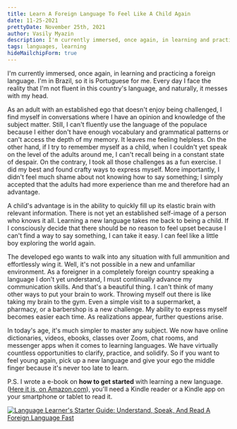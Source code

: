 ```yaml
---
title: Learn A Foreign Language To Feel Like A Child Again
date: 11-25-2021
prettyDate: November 25th, 2021
author: Vasily Myazin
description: I'm currently immersed, once again, in learning and practicing a foreign language. I'm in Brazil, so it is Portuguese for me. My ego is trying to hold me back, but I persevere.
tags: languages, learning
hideMailchipForm: true
---
```


I'm currently immersed, once again, in learning and practicing a foreign language. I'm in Brazil, so it is Portuguese for me. Every day I face the reality that I'm not fluent in this country's language, and naturally, it messes with my head.

As an adult with an established ego that doesn't enjoy being challenged, I find myself in conversations where I have an opinion and knowledge of the subject matter. Still, I can't fluently use the language of the populace because I either don't have enough vocabulary and grammatical patterns or can't access the depth of my memory. It leaves me feeling helpless. On the other hand, if I try to remember myself as a child, when I couldn't yet speak on the level of the adults around me, I can't recall being in a constant state of despair. On the contrary, I took all those challenges as a fun exercise. I did my best and found crafty ways to express myself. More importantly, I didn't feel much shame about not knowing how to say something; I simply accepted that the adults had more experience than me and therefore had an advantage.

A child's advantage is in the ability to quickly fill up its elastic brain with relevant information. There is not yet an established self-image of a person who knows it all. Learning a new language takes me back to being a child. If I consciously decide that there should be no reason to feel upset because I can't find a way to say something, I can take it easy. I can feel like a little boy exploring the world again.

The developed ego wants to walk into any situation with full ammunition and effortlessly wing it. Well, it's not possible in a new and unfamiliar environment. As a foreigner in a completely foreign country speaking a language I don't yet understand, I must continually advance my communication skills. And that's a beautiful thing. I can't think of many other ways to put your brain to work. Throwing myself out there is like taking my brain to the gym. Even a simple visit to a supermarket, a pharmacy, or a barbershop is a new challenge. My ability to express myself becomes easier each time. As realizations appear, further questions arise.

In today's age, it's much simpler to master any subject. We now have online dictionaries, videos, ebooks, classes over Zoom, chat rooms, and messenger apps when it comes to learning languages. We have virtually countless opportunities to clarify, practice, and solidify. So if you want to feel young again, pick up a new language and give your ego the middle finger because it's never too late to learn.

P.S. I wrote a e-book on **how to get started** with learning a new language. ([Here it is, on Amazon.com](https://bit.ly/LangBookNML)), you'll need a Kindle reader or a Kindle app on your smartphone or tablet to read it.

[![Language Learner's Starter Guide: Understand, Speak, And Read A Foreign Language Fast](/images/blog/Hardcover-Book-Hand-Language-Cover-2.jpg)](https://bit.ly/LangBookNML)
